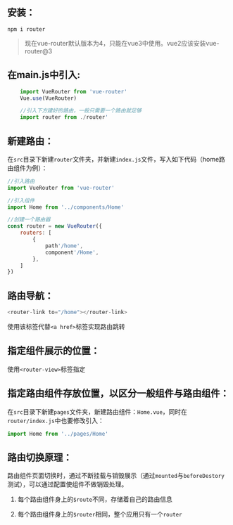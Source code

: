 ## 安装：
`npm i router`
>现在vue-router默认版本为4，只能在vue3中使用。vue2应该安装vue-router@3

## 在main.js中引入:
```js
    import VueRouter from 'vue-router'
    Vue.use(VueRouter)  

    //引入下方建好的路由，一般只需要一个路由就足够  
    import router from ./router'
```
## 新建路由：
在`src`目录下新建`router`文件夹，并新建`index.js`文件，写入如下代码（home路由组件为例）：

```js
//引入路由
import VueRouter from 'vue-router'

//引入组件
import Home from '../components/Home'

//创建一个路由器
const router = new VueRouter({
    routers: [
        {
            path'/home',
            component'/Home',
        },
    ]
})
```

## 路由导航：

```js 
<router-link to="/home"></router-link>
```

使用该标签代替`<a href>`标签实现路由跳转

## 指定组件展示的位置：

使用`<router-view>`标签指定

## 指定路由组件存放位置，以区分一般组件与路由组件：

在`src`目录下新建`pages`文件夹，新建路由组件：`Home.vue`，同时在`router/index.js`中也要修改引入：
```js
import Home from '../pages/Home'
```



## 路由切换原理：

路由组件页面切换时，通过不断挂载与销毁展示（通过`mounted`与`beforeDestory`测试），可以通过配置使组件不做销毁处理。

1. 每个路由组件身上的`$route`不同，存储着自己的路由信息

2. 每个路由组件身上的`$router`相同，整个应用只有一个`router`
